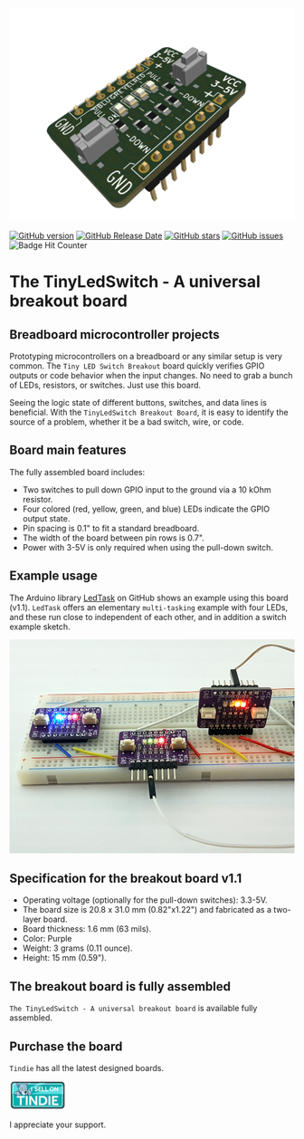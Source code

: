 ![prototyping solderable board](./images/3d-view-led-switch-breakout.png)

[![GitHub version](https://img.shields.io/github/release/berrak/LED-Switch-Breakout-Board.svg?logo=github&logoColor=ffffff)](https://github.com/berrak/LED-Switch-Breakout-Board/releases/latest)
[![GitHub Release Date](https://img.shields.io/github/release-date/berrak/LED-Switch-Breakout-Board.svg?logo=github&logoColor=ffffff)](https://github.com/berrak/LED-Switch-Breakout-Board/releases/latest)
[![GitHub stars](https://img.shields.io/github/stars/berrak/LED-Switch-Breakout-Board.svg?logo=github&logoColor=ffffff)](https://github.com/berrak/LED-Switch-Breakout-Board/stargazers)
[![GitHub issues](https://img.shields.io/github/issues/berrak/LED-Switch-Breakout-Board.svg?logo=github&logoColor=ffffff)](https://github.com/berrak/LED-Switch-Breakout-Board/issues)
![Badge Hit Counter](https://visitor-badge.laobi.icu/badge?page_id=berrak_LED-Switch-Breakout-Board)

# The TinyLedSwitch - A universal breakout board

## Breadboard microcontroller projects 

Prototyping microcontrollers on a breadboard or any similar setup is very common. The `Tiny LED Switch Breakout` board quickly verifies GPIO outputs or code behavior when the input changes. No need to grab a bunch of LEDs, resistors, or switches. Just use this board.

Seeing the logic state of different buttons, switches, and data lines is beneficial. With the `TinyLedSwitch Breakout Board`, it is easy to identify the source of a problem, whether it be a bad switch, wire, or code.

## Board main features

The fully assembled board includes:

- Two switches to pull down GPIO input to the ground via a 10 kOhm resistor.
- Four colored (red, yellow, green, and blue) LEDs indicate the GPIO output state.
- Pin spacing is 0.1" to fit a standard breadboard.
- The width of the board between pin rows is 0.7".
- Power with 3-5V is only required when using the pull-down switch.

## Example usage

The Arduino library [LedTask](https://github.com/berrak/LedTask) on GitHub shows an example using this board (v1.1). `LedTask` offers an elementary `multi-tasking` example with four LEDs, and these run close to independent of each other, and in addition a switch example sketch.

![three-breadboard](./images/all-three-boards.png)

## Specification for the breakout board v1.1

* Operating voltage (optionally for the pull-down switches): 3.3-5V.
* The board size is 20.8 x 31.0 mm (0.82"x1.22") and fabricated as a two-layer board.
* Board thickness: 1.6 mm (63 mils).
* Color: Purple
* Weight: 3 grams (0.11 ounce).
* Height: 15 mm (0.59").

## The breakout board is fully assembled

`The TinyLedSwitch - A universal breakout board` is available fully assembled.

## Purchase the board

`Tindie` has all the latest designed boards.

[![Tindie](./images/tindie-small.png)](https://www.tindie.com/products/28755/)

I appreciate your support.
